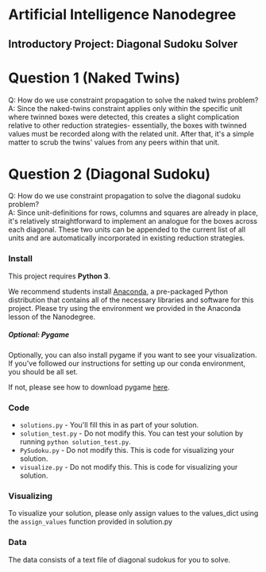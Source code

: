 # Artificial Intelligence Nanodegree
## Introductory Project: Diagonal Sudoku Solver

# Question 1 (Naked Twins)
Q: How do we use constraint propagation to solve the naked twins problem?  
A: Since the naked-twins constraint applies only within the specific unit where twinned boxes were detected, this creates a slight complication relative to other reduction strategies- essentially, the boxes with twinned values must be recorded along with the related unit.  After that, it's a simple matter to scrub the twins' values from any peers within that unit.

# Question 2 (Diagonal Sudoku)
Q: How do we use constraint propagation to solve the diagonal sudoku problem?  
A: Since unit-definitions for rows, columns and squares are already in place, it's relatively straightforward to implement an analogue for the boxes across each diagonal.  These two units can be appended to the current list of all units and are automatically incorporated in existing reduction strategies.

### Install

This project requires **Python 3**.

We recommend students install [Anaconda](https://www.continuum.io/downloads), a pre-packaged Python distribution that contains all of the necessary libraries and software for this project. 
Please try using the environment we provided in the Anaconda lesson of the Nanodegree.

##### Optional: Pygame

Optionally, you can also install pygame if you want to see your visualization. If you've followed our instructions for setting up our conda environment, you should be all set.

If not, please see how to download pygame [here](http://www.pygame.org/download.shtml).

### Code

* `solutions.py` - You'll fill this in as part of your solution.
* `solution_test.py` - Do not modify this. You can test your solution by running `python solution_test.py`.
* `PySudoku.py` - Do not modify this. This is code for visualizing your solution.
* `visualize.py` - Do not modify this. This is code for visualizing your solution.

### Visualizing

To visualize your solution, please only assign values to the values_dict using the ```assign_values``` function provided in solution.py

### Data

The data consists of a text file of diagonal sudokus for you to solve.